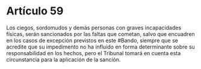 # Artículo 59

Los ciegos, sordomudos y demás personas con graves incapacidades físicas, serán sancionados por las faltas que cometan, salvo que encuadren en los casos de excepción previstos en este #Bando, siempre que se acredite que su impedimento no ha influido en forma determinante sobre su responsabilidad en los hechos, pero el Tribunal tomará en cuenta esta circunstancia para la aplicación de la sanción.